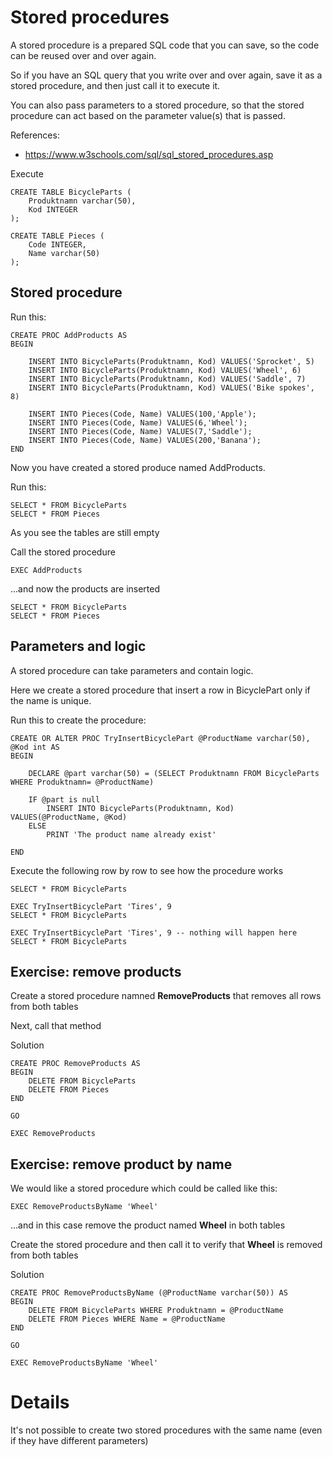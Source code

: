 # Stored procedures

A stored procedure is a prepared SQL code that you can save, so the code can be reused over and over again.

So if you have an SQL query that you write over and over again, save it as a stored procedure, and then just call it to execute it.

You can also pass parameters to a stored procedure, so that the stored procedure can act based on the parameter value(s) that is passed.

References:
- https://www.w3schools.com/sql/sql_stored_procedures.asp

Execute

	CREATE TABLE BicycleParts (
		Produktnamn varchar(50),
		Kod INTEGER
	);

	CREATE TABLE Pieces (
		Code INTEGER,
		Name varchar(50) 
	);
	

## Stored procedure

Run this:

	CREATE PROC AddProducts AS
	BEGIN

		INSERT INTO BicycleParts(Produktnamn, Kod) VALUES('Sprocket', 5)     
		INSERT INTO BicycleParts(Produktnamn, Kod) VALUES('Wheel', 6)        
		INSERT INTO BicycleParts(Produktnamn, Kod) VALUES('Saddle', 7)        
		INSERT INTO BicycleParts(Produktnamn, Kod) VALUES('Bike spokes', 8)  

		INSERT INTO Pieces(Code, Name) VALUES(100,'Apple'); 
		INSERT INTO Pieces(Code, Name) VALUES(6,'Wheel'); 
		INSERT INTO Pieces(Code, Name) VALUES(7,'Saddle'); 
		INSERT INTO Pieces(Code, Name) VALUES(200,'Banana'); 
	END

Now you have created a stored produce named AddProducts.

Run this:

	SELECT * FROM BicycleParts
	SELECT * FROM Pieces

As you see the tables are still empty

Call the stored procedure

	EXEC AddProducts

...and now the products are inserted

	SELECT * FROM BicycleParts
	SELECT * FROM Pieces

## Parameters and logic

A stored procedure can take parameters and contain logic.

Here we create a stored procedure that insert a row in BicyclePart only if the name is unique.

Run this to create the procedure:

	CREATE OR ALTER PROC TryInsertBicyclePart @ProductName varchar(50), @Kod int AS
	BEGIN

		DECLARE @part varchar(50) = (SELECT Produktnamn FROM BicycleParts WHERE Produktnamn= @ProductName)
		
		IF @part is null
			INSERT INTO BicycleParts(Produktnamn, Kod) VALUES(@ProductName, @Kod)
		ELSE
			PRINT 'The product name already exist'

	END

Execute the following row by row to see how the procedure works

	SELECT * FROM BicycleParts

	EXEC TryInsertBicyclePart 'Tires', 9
	SELECT * FROM BicycleParts

	EXEC TryInsertBicyclePart 'Tires', 9 -- nothing will happen here
	SELECT * FROM BicycleParts

## Exercise: remove products

Create a stored procedure namned **RemoveProducts** that removes all rows from both tables

Next, call that method

Solution

	CREATE PROC RemoveProducts AS
	BEGIN
		DELETE FROM BicycleParts
		DELETE FROM Pieces
	END

	GO

	EXEC RemoveProducts

## Exercise: remove product by name

We would like a stored procedure which could be called like this:

	EXEC RemoveProductsByName 'Wheel'

...and in this case remove the product named **Wheel** in both tables

Create the stored procedure and then call it to verify that **Wheel** is removed from both tables

Solution

	CREATE PROC RemoveProductsByName (@ProductName varchar(50)) AS
	BEGIN
		DELETE FROM BicycleParts WHERE Produktnamn = @ProductName
		DELETE FROM Pieces WHERE Name = @ProductName
	END

	GO

	EXEC RemoveProductsByName 'Wheel'

# Details

It's not possible to create two stored procedures with the same name (even if they have different parameters)
